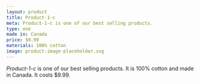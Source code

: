```yaml
---
layout: product
title: Product-1-c
meta: Product-1-c is one of our best selling products.
type: one
made in: Canada
price: $9.99
materials: 100% cotton
image: product-image-placeholder.svg
---
```


*Product-1-c* is one of our best selling products. It is 100% cotton and made in Canada. It costs $9.99.
